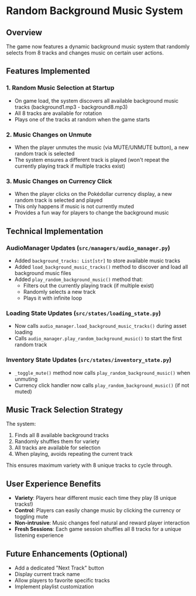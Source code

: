 # Random Background Music System

## Overview
The game now features a dynamic background music system that randomly selects from 8 tracks and changes music on certain user actions.

## Features Implemented

### 1. Random Music Selection at Startup
- On game load, the system discovers all available background music tracks (background1.mp3 - background8.mp3)
- All 8 tracks are available for rotation
- Plays one of the tracks at random when the game starts

### 2. Music Changes on Unmute
- When the player unmutes the music (via MUTE/UNMUTE button), a new random track is selected
- The system ensures a different track is played (won't repeat the currently playing track if multiple tracks exist)

### 3. Music Changes on Currency Click
- When the player clicks on the Pokédollar currency display, a new random track is selected and played
- This only happens if music is not currently muted
- Provides a fun way for players to change the background music

## Technical Implementation

### AudioManager Updates (`src/managers/audio_manager.py`)
- Added `background_tracks: List[str]` to store available music tracks
- Added `load_background_music_tracks()` method to discover and load all background music files
- Added `play_random_background_music()` method that:
  - Filters out the currently playing track (if multiple exist)
  - Randomly selects a new track
  - Plays it with infinite loop

### Loading State Updates (`src/states/loading_state.py`)
- Now calls `audio_manager.load_background_music_tracks()` during asset loading
- Calls `audio_manager.play_random_background_music()` to start the first random track

### Inventory State Updates (`src/states/inventory_state.py`)
- `_toggle_mute()` method now calls `play_random_background_music()` when unmuting
- Currency click handler now calls `play_random_background_music()` (if not muted)

## Music Track Selection Strategy
The system:
1. Finds all 8 available background tracks
2. Randomly shuffles them for variety
3. All tracks are available for selection
4. When playing, avoids repeating the current track

This ensures maximum variety with 8 unique tracks to cycle through.

## User Experience Benefits
- **Variety**: Players hear different music each time they play (8 unique tracks!)
- **Control**: Players can easily change music by clicking the currency or toggling mute
- **Non-intrusive**: Music changes feel natural and reward player interaction
- **Fresh Sessions**: Each game session shuffles all 8 tracks for a unique listening experience

## Future Enhancements (Optional)
- Add a dedicated "Next Track" button
- Display current track name
- Allow players to favorite specific tracks
- Implement playlist customization


